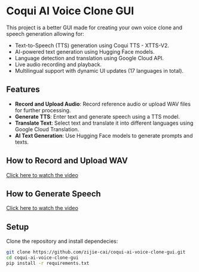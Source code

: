 # Coqui AI Voice Clone GUI

This project is a better GUI made for creating your own voice clone and speech generation allowing for:

- Text-to-Speech (TTS) generation using Coqui TTS - XTTS-V2.
- AI-powered text generation using Hugging Face models.
- Language detection and translation using Google Cloud API.
- Live audio recording and playback.
- Multilingual support with dynamic UI updates (17 languages in total).

## Features

- **Record and Upload Audio**: Record reference audio or upload WAV files for further processing.
- **Generate TTS**: Enter text and generate speech using a TTS model.
- **Translate Text**: Select text and translate it into different languages using Google Cloud Translation.
- **AI Text Generation**: Use Hugging Face models to generate prompts and texts.

## How to Record and Upload WAV

[Click here to watch the video](record.mov)

## How to Generate Speech

[Click here to watch the video](speech.mov)


## Setup
Clone the repository and install dependecies:
   ```bash
   git clone https://github.com/zijie-cai/coqui-ai-voice-clone-gui.git
   cd coqui-ai-voice-clone-gui
   pip install -r requirements.txt
   ```
